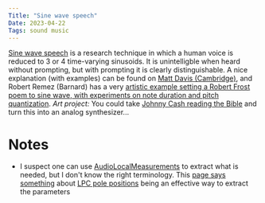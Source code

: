 ```yaml
---
Title: "Sine wave speech"
Date: 2023-04-22
Tags: sound music
---
```


[Sine wave speech](http://www.scholarpedia.org/article/Sine-wave_speech) is a research technique in which a human voice is reduced to 3 or 4 time-varying sinusoids.  It is unintelligble when heard without prompting, but with prompting it is clearly distinguishable.  A nice explanation (with examples) can be found on [Matt Davis (Cambridge)](https://www.mrc-cbu.cam.ac.uk/people/matt.davis/sine-wave-speech/), and Robert Remez (Barnard) has a very [artistic example setting a Robert Frost poem to sine wave, with experiments on note duration and pitch quantization](http://www.columbia.edu/~remez/musical-and-poetic-sine-wave-speech.html).  *Art project:* You could take [Johnny Cash reading the Bible](https://www.youtube.com/watch?v=artPgvlOtVU&list=PLyxgmM4B5YzTSFAzp4wUGiIVyxxpWCfOz) and turn this into an analog synthesizer...

# Notes

* I suspect one can use [AudioLocalMeasurements](https://reference.wolfram.com/language/ref/AudioLocalMeasurements.html) to extract what is needed, but I don't know the right terminology. This [page says something](https://www.ee.columbia.edu/~dpwe/resources/matlab/sws/) about [LPC pole positions](https://www.ee.columbia.edu/~dpwe/e4896/lectures/E4896-L06.pdf) being an effective way to extract the parameters